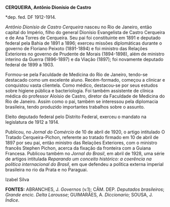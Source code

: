 **CERQUEIRA, Antônio Dionísio de Castro**

\*dep. fed. DF 1912-1914.

*Antônio Dionísio de Castro Cerqueira* nasceu no Rio de Janeiro, então
capital do Império, filho do general Dionísio Evangelista de Castro
Cerqueira e de Ana Torres de Cerqueira. Seu pai foi constituinte em 1891
e deputado federal pela Bahia de 1891 a 1896; exerceu missões
diplomáticas durante o governo de Floriano Peixoto (1891-1894) e foi
ministro das Relações Exteriores no governo de Prudente de Morais
(1894-1898), além de ministro interino da Guerra (1896-1897) e da Viação
(1897); foi novamente deputado federal de 1899 a 1903.

Formou-se pela Faculdade de Medicina do Rio de Janeiro, tendo-se
destacado como um excelente aluno. Recém-formado, começou a clinicar e
conquistou vasta clientela. Como médico, destacou-se por seus estudos
sobre higiene pública e bacteriologia. Foi também assistente de clínica
médica do professor Aloísio de Castro, diretor da Faculdade de Medicina
do Rio de Janeiro. Assim como o pai, também se interessou pela
diplomacia brasileira, tendo produzido importantes trabalhos sobre o
assunto.

Eleito deputado federal pelo Distrito Federal, exerceu o mandato na
legislatura de 1912 a 1914.

Publicou, no *Jornal do Comércio* de 10 de abril de 1920, o artigo
intitulado O Tratado Cerqueira-Pichon, referente ao tratado firmado em
10 de abril de 1897 por seu pai, então ministro das Relações Exteriores,
com o ministro francês Stephen Pichon, acerca da fixação da fronteira
com a Guiana Francesa. Publicou também no *Jornal do Brasil*, em abril
de 1928, uma série de artigos intitulada *Reparando um conceito
histórico: a coerência na política internacional do Brasil*, em que
defendeu a política externa imperial brasileira no rio da Prata e no
Paraguai.

Izabel Silva

**FONTES:** ABRANCHES, J. *Governos* (v.1); CÂM. DEP. *Deputados
brasileiros*; *Grande encic. Delta Larousse*; GUIMARÃES, A.
*Diccionario*; SOUSA, J. *Índice*.
